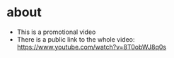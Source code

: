 # about
- This is a promotional video
- There is a public link to the whole video: https://www.youtube.com/watch?v=8T0obWJ8q0s
